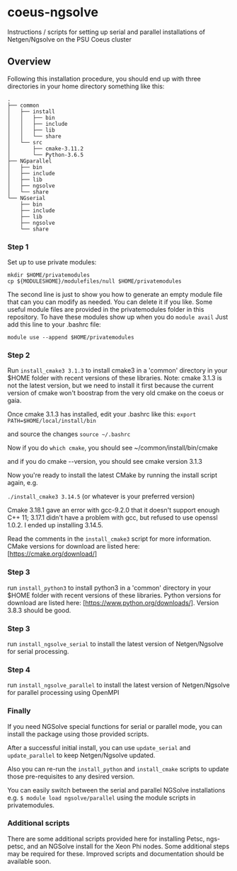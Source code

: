 # coeus-ngsolve
Instructions / scripts for setting up serial and parallel installations of Netgen/Ngsolve on the PSU Coeus cluster

## Overview
Following this installation procedure, you should end up with three
directories in your home directory something like this:

```
.
├── common
│   ├── install
│   │   ├── bin
│   │   ├── include
│   │   ├── lib
│   │   └── share
│   └── src
│       ├── cmake-3.11.2
│       └── Python-3.6.5
├── NGparallel
│   ├── bin
│   ├── include
│   ├── lib
│   ├── ngsolve
│   └── share
└── NGserial
    ├── bin
    ├── include
    ├── lib
    ├── ngsolve
    └── share
```

### Step 1

Set up to use private modules:

```
mkdir $HOME/privatemodules
cp ${MODULESHOME}/modulefiles/null $HOME/privatemodules
```
The second line is just to show you how to generate an empty module file 
that can you can modify as needed. You can delete it if you like.  Some 
useful module files are provided in the privatemodules folder in this
repository.  To have these modules show up when you do `module avail`
Just add this line to your .bashrc file:

`module use --append $HOME/privatemodules`

### Step 2
Run `install_cmake3 3.1.3` to install cmake3 in a 'common' directory 
in your $HOME folder with recent versions of these libraries.
Note: cmake 3.1.3 is not the latest version, but we need to install it first because the current version of cmake won't boostrap from the very old cmake on the coeus or gaia.

Once cmake 3.1.3 has installed, edit your .bashrc like this:
`export PATH=$HOME/local/install/bin`

and source the changes `source ~/.bashrc`

Now if you do `which cmake`, you should see
~/common/install/bin/cmake

and if you do cmake --version, you should see
cmake version 3.1.3

Now you're ready to install the latest CMake by running the install script again, e.g.

`./install_cmake3 3.14.5` (or whatever is your preferred version)

Cmake 3.18.1 gave an error with gcc-9.2.0 that it doesn't support enough C++ 11; 3.17.1 didn't have a problem with gcc, but refused to use openssl 1.0.2.  I ended up installing 3.14.5.

Read the comments in the `install_cmake3` script for more information.
CMake versions for download are listed here: 
[https://cmake.org/download/]

### Step 3
run `install_python3` to install python3 in a 'common' directory 
in your $HOME folder with recent versions of these libraries.
Python versions for download are listed here:
[https://www.python.org/downloads/].  Version 3.8.3 should be good.

### Step 3
run `install_ngsolve_serial` to install the latest version of
Netgen/Ngsolve for serial processing.

### Step 4
run `install_ngsolve_parallel` to install the latest version of
Netgen/Ngsolve for parallel processing using OpenMPI

### Finally
If you need NGSolve special functions for serial or parallel mode, 
you can install the package using those provided scripts.

After a successful initial install, you can use `update_serial` and 
`update_parallel` to keep Netgen/Ngsolve updated.

Also you can re-run the `install_python` and `install_cmake` scripts to update
those pre-requisites to any desired version.

You can easily switch between the serial and parallel NGSolve installations
e.g. `$ module load ngsolve/parallel` using the module scripts in
privatemodules.

### Additional scripts
There are some additional scripts provided here for installing Petsc, 
ngs-petsc, and an NGSolve install for the Xeon Phi nodes.  Some additional
steps may be required for these.  Improved scripts and documentation
should be available soon.

